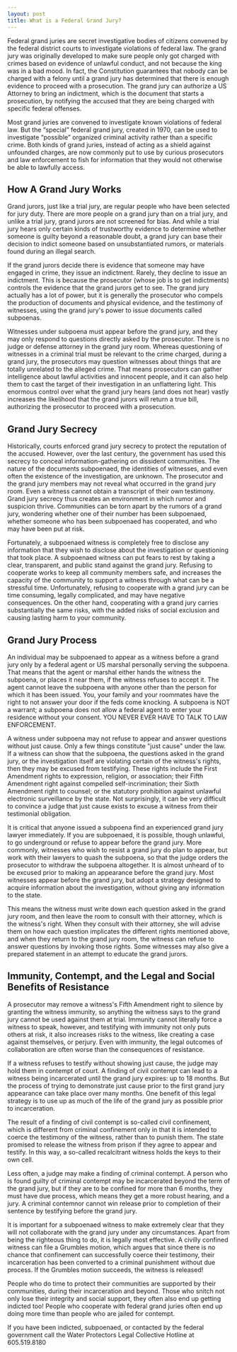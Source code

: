 ```yaml
---
layout: post
title: What is a Federal Grand Jury?
---
```


Federal grand juries are secret investigative bodies of citizens convened by the federal district courts to investigate violations of federal law. The grand jury was originally developed to make sure people only got charged with crimes based on evidence of unlawful conduct, and not because the king was in a bad mood. In fact, the Constitution guarantees that nobody can be charged with a felony until a grand jury has determined that there is enough evidence to proceed with a prosecution. The grand jury can authorize a US Attorney to bring an indictment, which is the document that starts a prosecution, by notifying the accused that they are being charged with specific federal offenses.

Most grand juries are convened to investigate known violations of federal law. But the “special” federal grand jury, created in 1970, can be used to investigate “possible” organized criminal activity rather than a specific crime. Both kinds of grand juries, instead of acting as a shield against unfounded charges, are now commonly put to use by curious prosecutors and law enforcement to fish for information that they would not otherwise be able to lawfully access.

## How A Grand Jury Works

Grand jurors, just like a trial jury, are regular people who have been selected for jury duty. There are more people on a grand jury than on a trial jury, and unlike a trial jury, grand jurors are not screened for bias. And while a trial jury hears only certain kinds of trustworthy evidence to determine whether someone is guilty beyond a reasonable doubt, a grand jury can base their decision to indict someone based on unsubstantiated rumors, or materials found during an illegal search.

If the grand jurors decide there is evidence that someone may have engaged in crime, they issue an indictment. Rarely, they decline to issue an indictment. This is because the prosecutor (whose job is to get indictments) controls the evidence that the grand jurors get to see. The grand jury actually has a lot of power, but it is generally the prosecutor who compels the production of documents and physical evidence, and the testimony of witnesses, using the grand jury's power to issue documents called subpoenas.

Witnesses under subpoena must appear before the grand jury, and they may only respond to questions directly asked by the prosecutor. There is no judge or defense attorney in the grand jury room. Whereas questioning of witnesses in a criminal trial must be relevant to the crime charged, during a grand jury, the prosecutors may question witnesses about things that are totally unrelated to the alleged crime. That means prosecutors can gather intelligence about lawful activities and innocent people, and it can also help them to cast the target of their investigation in an unflattering light. This enormous control over what the grand jury hears (and does not hear) vastly increases the likelihood that the grand jurors will return a true bill, authorizing the prosecutor to proceed with a prosecution.

## Grand Jury Secrecy

Historically, courts enforced grand jury secrecy to protect the reputation of the accused. However, over the last century, the government has used this secrecy to conceal information-gathering on dissident communities. The nature of the documents subpoenaed, the identities of witnesses, and even often the existence of the investigation, are unknown. The prosecutor and the grand jury members may not reveal what occurred in the grand jury room. Even a witness cannot obtain a transcript of their own testimony. Grand jury secrecy thus creates an environment in which rumor and suspicion thrive. Communities can be torn apart by the rumors of a grand jury, wondering whether one of their number has been subpoenaed, whether someone who has been subpoenaed has cooperated, and who may have been put at risk.

Fortunately, a subpoenaed witness is completely free to disclose any information that they wish to disclose about the investigation or questioning that took place. A subpoenaed witness can put fears to rest by taking a clear, transparent, and public stand against the grand jury. Refusing to cooperate works to keep all community members safe, and increases the capacity of the community to support a witness through what can be a stressful time. Unfortunately, refusing to cooperate with a grand jury can be time consuming, legally complicated, and may have negative consequences. On the other hand, cooperating with a grand jury carries substantially the same risks, with the added risks of social exclusion and causing lasting harm to your community.

## Grand Jury Process

An individual may be subpoenaed to appear as a witness before a grand jury only by a federal agent or US marshal personally serving the subpoena. That means that the agent or marshal either hands the witness the subpoena, or places it near them, if the witness refuses to accept it. The agent cannot leave the subpoena with anyone other than the person for which it has been issued. You, your family and your roommates have the right to not answer your door if the feds come knocking. A subpoena is NOT a warrant; a subpoena does not allow a federal agent to enter your residence without your consent. YOU NEVER EVER HAVE TO TALK TO LAW ENFORCEMENT.

A witness under subpoena may not refuse to appear and answer questions without just cause. Only a few things constitute "just cause" under the law. If a witness can show that the subpoena, the questions asked in the grand jury, or the investigation itself are violating certain of the witness's rights, then they may be excused from testifying. These rights include the First Amendment rights to expression, religion, or association; their Fifth Amendment right against compelled self-incrimination; their Sixth Amendment right to counsel; or the statutory prohibition against unlawful electronic surveillance by the state. Not surprisingly, it can be very difficult to convince a judge that just cause exists to excuse a witness from their testimonial obligation.

It is critical that anyone issued a subpoena find an experienced grand jury lawyer immediately. If you are subpoenaed, it is possible, though unlawful, to go underground or refuse to appear before the grand jury. More commonly, witnesses who wish to resist a grand jury do plan to appear, but work with their lawyers to quash the subpoena, so that the judge orders the prosecutor to withdraw the subpoena altogether. It is almost unheard of to be excused prior to making an appearance before the grand jury. Most witnesses appear before the grand jury, but adopt a strategy designed to acquire information about the investigation, without giving any information to the state.

This means the witness must write down each question asked in the grand jury room, and then leave the room to consult with their attorney, which is the witness's right. When they consult with their attorney, she will advise them on how each question implicates the different rights mentioned above, and when they return to the grand jury room, the witness can refuse to answer questions by invoking those rights. Some witnesses may also give a prepared statement in an attempt to educate the grand jurors.

## Immunity, Contempt, and the Legal and Social Benefits of Resistance

A prosecutor may remove a witness's Fifth Amendment right to silence by granting the witness immunity, so anything the witness says to the grand jury cannot be used against them at trial. Immunity cannot literally force a witness to speak, however, and testifying with immunity not only puts others at risk, it also increases risks to the witness, like creating a case against themselves, or perjury. Even with immunity, the legal outcomes of collaboration are often worse than the consequences of resistance.

If a witness refuses to testify without showing just cause, the judge may hold them in contempt of court. A finding of civil contempt can lead to a witness being incarcerated until the grand jury expires: up to 18 months. But the process of trying to demonstrate just cause prior to the first grand jury appearance can take place over many months. One benefit of this legal strategy is to use up as much of the life of the grand jury as possible prior to incarceration.

The result of a finding of civil contempt is so-called civil confinement, which is different from criminal confinement only in that it is intended to coerce the testimony of the witness, rather than to punish them. The state promised to release the witness from prison if they agree to appear and testify. In this way, a so-called recalcitrant witness holds the keys to their own cell.

Less often, a judge may make a finding of criminal contempt. A person who is found guilty of criminal contempt may be incarcerated beyond the term of the grand jury, but if they are to be confined for more than 6 months, they must have due process, which means they get a more robust hearing, and a jury. A criminal contemnor cannot win release prior to completion of their sentence by testifying before the grand jury.

It is important for a subpoenaed witness to make extremely clear that they will not collaborate with the grand jury under any circumstances. Apart from being the righteous thing to do, it is legally most effective. A civilly confined witness can file a Grumbles motion, which argues that since there is no chance that confinement can successfully coerce their testimony, their incarceration has been converted to a criminal punishment without due process. If the Grumbles motion succeeds, the witness is released!

People who do time to protect their communities are supported by their communities, during their incarceration and beyond. Those who snitch not only lose their integrity and social support, they often also end up getting indicted too! People who cooperate with federal grand juries often end up doing more time than people who are jailed for contempt.

If you have been indicted, subpoenaed, or contacted by the federal government call the Water Protectors Legal Collective Hotline at 605.519.8180
